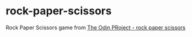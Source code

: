 # rock-paper-scissors
Rock Paper Scissors game from [The Odin PRoject - rock paper scissors](https://www.theodinproject.com/lessons/foundations-rock-paper-scissors)
